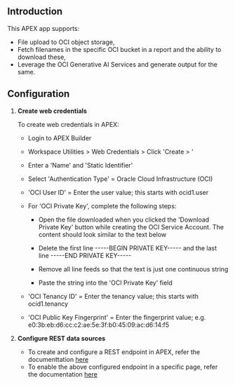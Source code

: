 ## Introduction

  This APEX app supports:
  
- File upload to OCI object storage,
- Fetch filenames in the specific OCI bucket in a report and the ability to download these,
-	Leverage the OCI Generative AI Services and generate output for the same.


## Configuration

1.	**Create web credentials**

    To create web credentials in APEX:
  
      - Login to APEX Builder
  
      - Workspace Utilities > Web Credentials > Click 'Create > '
  
      - Enter a 'Name' and 'Static Identifier'
  
      - Select 'Authentication Type' = Oracle Cloud Infrastructure (OCI)
  
      - 'OCI User ID' = Enter the user value; this starts with ocid1.user
  
      - For 'OCI Private Key', complete the following steps:
     
         - Open the file downloaded when you clicked the 'Download Private Key' button while creating the OCI Service Account. The content should look similar to the text below
   	 
         - Delete the first line -----BEGIN PRIVATE KEY----- and the last line -----END PRIVATE KEY-----
     
         - Remove all line feeds so that the text is just one continuous string
  
         - Paste the string into the 'OCI Private Key' field
  
      - 'OCI Tenancy ID' = Enter the tenancy value; this starts with ocid1.tenancy
  
      - 'OCI Public Key Fingerprint' = Enter the fingerprint value; e.g. e0:3b:eb:d6:cc:c2:ae:5e:3f:b0:45:09:ac:d6:14:f5


2. **Configure REST data sources** 

    - To create and configure a REST endpoint in APEX, refer the documenttation [here](https://oracle-livelabs.github.io/apex/ai-vision-lab/workshops/tenancy/index.html?lab=3-integrate-oci-vision#Task1:ConfigureOCIVisionRESTAPIasRESTDataSource)
    - To enable the above configured endpoint in a specific page, refer the documentation [here](https://blogs.oracle.com/apex/post/automate-invoice-handling-by-integrating-your-oracle-apex-app-with-oci-document-understanding)
   

